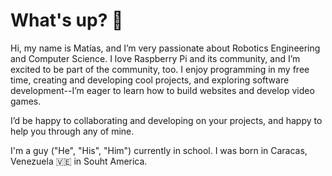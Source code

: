 # What's up? 👋

Hi, my name is Matías, and I’m very passionate about Robotics Engineering and Computer Science. I love Raspberry Pi and its community, and I’m excited to be part of the community, too.
I enjoy programming in my free time, creating and developing cool projects, and exploring software development--I’m eager to learn how to build websites and develop video games.

I’d be happy to collaborating and developing on your projects, and happy to help you through any of mine. 

I'm a guy ("He", "His", "Him") currently in school. I was born in Caracas, Venezuela 🇻🇪 in Souht America. 
